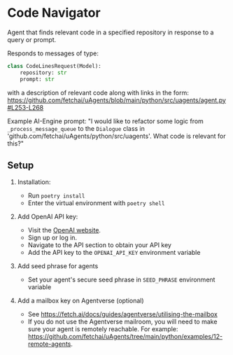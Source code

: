 # Code Navigator

Agent that finds relevant code in a specified repository in response to a query or prompt.

Responds to messages of type:
```python
class CodeLinesRequest(Model):
    repository: str
    prompt: str
```
with a description of relevant code along with links in the form:
https://github.com/fetchai/uAgents/blob/main/python/src/uagents/agent.py#L253-L268


Example AI-Engine prompt:
"I would like to refactor some logic from `_process_message_queue` to the `Dialogue` class in 'github.com/fetchai/uAgents/python/src/uagents'. What code is relevant for this?"


## Setup

1. Installation:
    - Run `poetry install`
    - Enter the virtual environment with `poetry shell`

2. Add OpenAI API key:
    - Visit the [OpenAI website](https://openai.com/).
    - Sign up or log in.
    - Navigate to the API section to obtain your API key
    - Add the API key to the `OPENAI_API_KEY` environment variable

3. Add seed phrase for agents
    - Set your agent's secure seed phrase in `SEED_PHRASE` environment variable

4. Add a mailbox key on Agentverse (optional)
    - See https://fetch.ai/docs/guides/agentverse/utilising-the-mailbox
    - If you do not use the Agentverse mailroom, you will need to make sure your agent is remotely reachable. For example: https://github.com/fetchai/uAgents/tree/main/python/examples/12-remote-agents.
